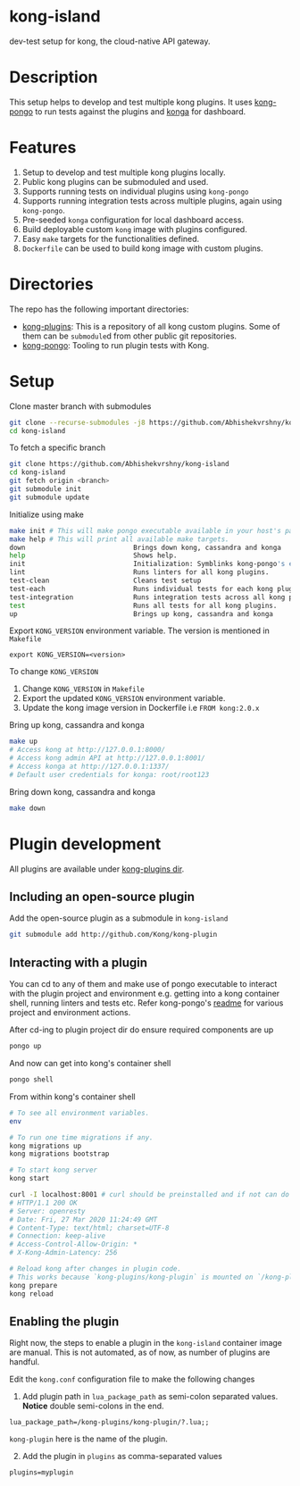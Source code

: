 # kong-island
dev-test setup for kong, the cloud-native API gateway.

# Description
This setup helps to develop and test multiple kong plugins. It uses [kong-pongo](https://github.com/Kong/kong-pongo) to run tests against the plugins and [konga](https://github.com/pantsel/konga) for dashboard.

# Features
1. Setup to develop and test multiple kong plugins locally.
2. Public kong plugins can be submoduled and used.
3. Supports running tests on individual plugins using `kong-pongo`
4. Supports running integration tests across multiple plugins, again using `kong-pongo`.
5. Pre-seeded `konga` configuration for local dashboard access.
6. Build deployable custom `kong` image with plugins configured.
7. Easy `make` targets for the functionalities defined.
8. `Dockerfile` can be used to build kong image with custom plugins.

# Directories
The repo has the following important directories:

- [kong-plugins](https://github.com/Abhishekvrshny/kong-island/tree/master/kong-plugins): This is a repository of all kong custom plugins. Some of them can be `submodule`d from other public git repositories.
- [kong-pongo](https://github.com/Kong/kong-pongo): Tooling to run plugin tests with Kong.

# Setup
Clone master branch  with submodules
```sh
git clone --recurse-submodules -j8 https://github.com/Abhishekvrshny/kong-island
cd kong-island
```

To fetch a specific branch
```sh
git clone https://github.com/Abhishekvrshny/kong-island
cd kong-island
git fetch origin <branch>
git submodule init
git submodule update
```

Initialize using make
```sh
make init # This will make pongo executable available in your host's path.
make help # This will print all available make targets.
down                           Brings down kong, cassandra and konga
help                           Shows help.
init                           Initialization: Symblinks kong-pongo's executable to host's path.
lint                           Runs linters for all kong plugins.
test-clean                     Cleans test setup
test-each                      Runs individual tests for each kong plugin.
test-integration               Runs integration tests across all kong plugins.
test                           Runs all tests for all kong plugins.
up                             Brings up kong, cassandra and konga
```

Export `KONG_VERSION` environment variable. The version is mentioned in `Makefile`
```
export KONG_VERSION=<version>
```

To change `KONG_VERSION`
1. Change `KONG_VERSION` in `Makefile`
2. Export the updated `KONG_VERSION` environment variable.
3. Update the kong image version in Dockerfile i.e `FROM kong:2.0.x`
 
Bring up kong, cassandra and konga
```sh
make up
# Access kong at http://127.0.0.1:8000/
# Access kong admin API at http://127.0.0.1:8001/
# Access konga at http://127.0.0.1:1337/ 
# Default user credentials for konga: root/root123
```

Bring down kong, cassandra and konga
```sh
make down
```

# Plugin development

All plugins are available under [kong-plugins dir](https://github.com/Abhishekvrshny/kong-island/tree/master/kong-plugins).

## Including an open-source plugin
Add the open-source plugin as a submodule in `kong-island`
```sh
git submodule add http://github.com/Kong/kong-plugin
```

## Interacting with a plugin
You can cd to any of them and make use of pongo executable to interact with the plugin project and environment e.g. getting into a kong container shell, running linters and tests etc. Refer kong-pongo's [readme](https://github.com/Kong/kong-pongo/blob/master/README.md) for various project and environment actions.

After cd-ing to plugin project dir do ensure required components are up
```sh
pongo up
```

And now can get into kong's container shell
```sh
pongo shell
```

From within kong's container shell
```sh
# To see all environment variables.
env

# To run one time migrations if any.
kong migrations up
kong migrations bootstrap

# To start kong server
kong start

curl -I localhost:8001 # curl should be preinstalled and if not can do `apk add curl`.
# HTTP/1.1 200 OK
# Server: openresty
# Date: Fri, 27 Mar 2020 11:24:49 GMT
# Content-Type: text/html; charset=UTF-8
# Connection: keep-alive
# Access-Control-Allow-Origin: *
# X-Kong-Admin-Latency: 256

# Reload kong after changes in plugin code.
# This works because `kong-plugins/kong-plugin` is mounted on `/kong-plugin` in container
kong prepare
kong reload
```

## Enabling the plugin

Right now, the steps to enable a plugin in the `kong-island` container image are manual. This is not automated, as of now, as number of plugins are handful.

Edit the `kong.conf` configuration file to make the following changes

1. Add plugin path in `lua_package_path` as semi-colon separated values. **Notice** double semi-colons in the end.

```
lua_package_path=/kong-plugins/kong-plugin/?.lua;;
```
`kong-plugin` here is the name of the plugin.

2. Add the plugin in `plugins` as comma-separated values

```
plugins=myplugin
```
